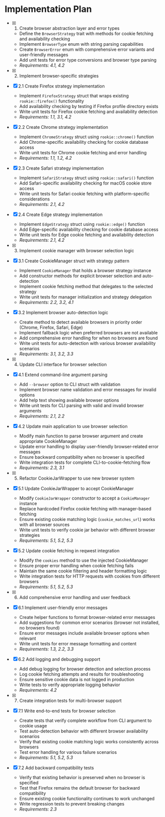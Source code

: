   # Implementation Plan

- [x] 1. Create browser abstraction layer and error types
  - Define the `BrowserStrategy` trait with methods for cookie fetching and availability checking
  - Implement `BrowserType` enum with string parsing capabilities
  - Create `BrowserError` enum with comprehensive error variants and user-friendly messages
  - Add unit tests for error type conversions and browser type parsing
  - _Requirements: 4.1, 4.2_

- [x] 2. Implement browser-specific strategies
- [x] 2.1 Create Firefox strategy implementation
  - Implement `FirefoxStrategy` struct that wraps existing `rookie::firefox()` functionality
  - Add availability checking by testing if Firefox profile directory exists
  - Write unit tests for Firefox cookie fetching and availability detection
  - _Requirements: 1.1, 3.1, 4.2_

- [x] 2.2 Create Chrome strategy implementation
  - Implement `ChromeStrategy` struct using `rookie::chrome()` function
  - Add Chrome-specific availability checking for cookie database access
  - Write unit tests for Chrome cookie fetching and error handling
  - _Requirements: 1.1, 1.2, 4.2_

- [x] 2.3 Create Safari strategy implementation
  - Implement `SafariStrategy` struct using `rookie::safari()` function
  - Add Safari-specific availability checking for macOS cookie store access
  - Write unit tests for Safari cookie fetching with platform-specific considerations
  - _Requirements: 2.1, 4.2_

- [x] 2.4 Create Edge strategy implementation
  - Implement `EdgeStrategy` struct using `rookie::edge()` function
  - Add Edge-specific availability checking for cookie database access
  - Write unit tests for Edge cookie fetching and availability detection
  - _Requirements: 2.1, 4.2_

- [x] 3. Implement cookie manager with browser selection logic
- [x] 3.1 Create CookieManager struct with strategy pattern
  - Implement `CookieManager` that holds a browser strategy instance
  - Add constructor methods for explicit browser selection and auto-detection
  - Implement cookie fetching method that delegates to the selected strategy
  - Write unit tests for manager initialization and strategy delegation
  - _Requirements: 2.2, 3.2, 4.1_

- [x] 3.2 Implement browser auto-detection logic
  - Create method to detect available browsers in priority order (Chrome, Firefox, Safari, Edge)
  - Implement fallback logic when preferred browsers are not available
  - Add comprehensive error handling for when no browsers are found
  - Write unit tests for auto-detection with various browser availability scenarios
  - _Requirements: 3.1, 3.2, 3.3_

- [x] 4. Update CLI interface for browser selection
- [x] 4.1 Extend command-line argument parsing
  - Add `--browser` option to CLI struct with validation
  - Implement browser name validation and error messages for invalid options
  - Add help text showing available browser options
  - Write unit tests for CLI parsing with valid and invalid browser arguments
  - _Requirements: 2.1, 2.2_

- [x] 4.2 Update main application to use browser selection
  - Modify main function to parse browser argument and create appropriate CookieManager
  - Update error handling to display user-friendly browser-related error messages
  - Ensure backward compatibility when no browser is specified
  - Write integration tests for complete CLI-to-cookie-fetching flow
  - _Requirements: 2.3, 3.1_

- [x] 5. Refactor CookieJarWrapper to use new browser system
- [x] 5.1 Update CookieJarWrapper to accept CookieManager
  - Modify `CookieJarWrapper` constructor to accept a `CookieManager` instance
  - Replace hardcoded Firefox cookie fetching with manager-based fetching
  - Ensure existing cookie matching logic (`cookie_matches_url`) works with all browser sources
  - Write unit tests to verify cookie jar behavior with different browser strategies
  - _Requirements: 5.1, 5.2, 5.3_

- [x] 5.2 Update cookie fetching in reqwest integration
  - Modify the `cookies` method to use the injected CookieManager
  - Ensure proper error handling when cookie fetching fails
  - Maintain the same cookie filtering and header formatting logic
  - Write integration tests for HTTP requests with cookies from different browsers
  - _Requirements: 5.1, 5.2, 5.3_

- [x] 6. Add comprehensive error handling and user feedback
- [x] 6.1 Implement user-friendly error messages
  - Create helper functions to format browser-related error messages
  - Add suggestions for common error scenarios (browser not installed, no browsers found)
  - Ensure error messages include available browser options when relevant
  - Write unit tests for error message formatting and content
  - _Requirements: 1.3, 2.2, 3.3_

- [x] 6.2 Add logging and debugging support
  - Add debug logging for browser detection and selection process
  - Log cookie fetching attempts and results for troubleshooting
  - Ensure sensitive cookie data is not logged in production
  - Write tests to verify appropriate logging behavior
  - _Requirements: 4.2_

- [x] 7. Create integration tests for multi-browser support
- [x] 7.1 Write end-to-end tests for browser selection
  - Create tests that verify complete workflow from CLI argument to cookie usage
  - Test auto-detection behavior with different browser availability scenarios
  - Verify that existing cookie matching logic works consistently across browsers
  - Test error handling for various failure scenarios
  - _Requirements: 5.1, 5.2, 5.3_

- [x] 7.2 Add backward compatibility tests
  - Verify that existing behavior is preserved when no browser is specified
  - Test that Firefox remains the default browser for backward compatibility
  - Ensure existing cookie functionality continues to work unchanged
  - Write regression tests to prevent breaking changes
  - _Requirements: 2.3_